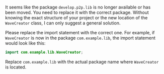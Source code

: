 It seems like the package `develop.p2p.lib` is no longer available or has been moved. You need to replace it with the correct package. Without knowing the exact structure of your project or the new location of the `WaveCreator` class, I can only suggest a general solution. 

Please replace the import statement with the correct one. For example, if `WaveCreator` is now in the package `com.example.lib`, the import statement would look like this:

```java
import com.example.lib.WaveCreator;
```

Replace `com.example.lib` with the actual package name where `WaveCreator` is located.